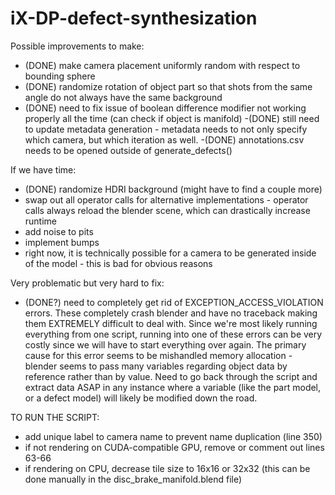 # iX-DP-defect-synthesization

Possible improvements to make:
- (DONE) make camera placement uniformly random with respect to bounding sphere
- (DONE) randomize rotation of object part so that shots from the same angle do not always have the same background
- (DONE) need to fix issue of boolean difference modifier not working properly all the time (can check if object is manifold)
        -(DONE) still need to update metadata generation - metadata needs to not only specify which camera, but which iteration as well.
        -(DONE) annotations.csv needs to be opened outside of generate_defects()



If we have time:
- (DONE) randomize HDRI background (might have to find a couple more)
- swap out all operator calls for alternative implementations - operator calls always reload the blender scene, which can drastically increase runtime
- add noise to pits
- implement bumps
- right now, it is technically possible for a camera to be generated inside of the model - this is bad for obvious reasons


Very problematic but very hard to fix:
- (DONE?) need to completely get rid of EXCEPTION_ACCESS_VIOLATION errors. These completely crash blender and have no traceback making them EXTREMELY difficult to deal with. Since we're most likely running everything from one script, running into one of these errors can be very costly since we will have to start everything over again. The primary cause for this error seems to be mishandled memory allocation - blender seems to pass many variables regarding object data by reference rather than by value. Need to go back through the script and extract data ASAP in any instance where a variable (like the part model, or a defect model) will likely be modified down the road.


TO RUN THE SCRIPT:
- add unique label to camera name to prevent name duplication (line 350)
- if not rendering on CUDA-compatible GPU, remove or comment out lines 63-66
- if rendering on CPU, decrease tile size to 16x16 or 32x32 (this can be done manually in the disc_brake_manifold.blend file)
